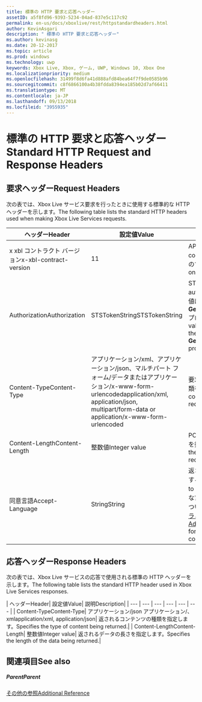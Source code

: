 ```yaml
---
title: 標準の HTTP 要求と応答ヘッダー
assetID: a5f8fd96-9393-5234-04ad-837e5c117c92
permalink: en-us/docs/xboxlive/rest/httpstandardheaders.html
author: KevinAsgari
description: " 標準の HTTP 要求と応答ヘッダー"
ms.author: kevinasg
ms.date: 20-12-2017
ms.topic: article
ms.prod: windows
ms.technology: uwp
keywords: Xbox Live, Xbox, ゲーム, UWP, Windows 10, Xbox One
ms.localizationpriority: medium
ms.openlocfilehash: 31499f8d6fa41d888afd84bea64f7f9de0585b96
ms.sourcegitcommit: c8f6866100a4b38fdda8394ea185b02d7af66411
ms.translationtype: MT
ms.contentlocale: ja-JP
ms.lasthandoff: 09/13/2018
ms.locfileid: "3955935"
---
```

# <a name="standard-http-request-and-response-headers"></a><span data-ttu-id="8bd97-104">標準の HTTP 要求と応答ヘッダー</span><span class="sxs-lookup"><span data-stu-id="8bd97-104">Standard HTTP Request and Response Headers</span></span>
 
<a id="ID4ES"></a>

 
## <a name="request-headers"></a><span data-ttu-id="8bd97-105">要求ヘッダー</span><span class="sxs-lookup"><span data-stu-id="8bd97-105">Request Headers</span></span>
 
<span data-ttu-id="8bd97-106">次の表では、Xbox Live サービス要求を行ったときに使用する標準的な HTTP ヘッダーを示します。</span><span class="sxs-lookup"><span data-stu-id="8bd97-106">The following table lists the standard HTTP headers used when making Xbox Live Services requests.</span></span>
 
| <span data-ttu-id="8bd97-107">ヘッダー</span><span class="sxs-lookup"><span data-stu-id="8bd97-107">Header</span></span>| <span data-ttu-id="8bd97-108">設定値</span><span class="sxs-lookup"><span data-stu-id="8bd97-108">Value</span></span>| <span data-ttu-id="8bd97-109">説明</span><span class="sxs-lookup"><span data-stu-id="8bd97-109">Description</span></span>| 
| --- | --- | --- | 
| <span data-ttu-id="8bd97-110">x xbl コントラクト バージョン</span><span class="sxs-lookup"><span data-stu-id="8bd97-110">x-xbl-contract-version</span></span>| <span data-ttu-id="8bd97-111">1</span><span class="sxs-lookup"><span data-stu-id="8bd97-111">1</span></span>| <span data-ttu-id="8bd97-112">API コントラクト バージョンです。</span><span class="sxs-lookup"><span data-stu-id="8bd97-112">API contract version.</span></span> <span data-ttu-id="8bd97-113">Xbox Live サービスのすべての要求に必要です。</span><span class="sxs-lookup"><span data-stu-id="8bd97-113">Required on all Xbox Live Services requests.</span></span>| 
| <span data-ttu-id="8bd97-114">Authorization</span><span class="sxs-lookup"><span data-stu-id="8bd97-114">Authorization</span></span>| <span data-ttu-id="8bd97-115">STSTokenString</span><span class="sxs-lookup"><span data-stu-id="8bd97-115">STSTokenString</span></span>| <span data-ttu-id="8bd97-116">STS 認証トークンです。</span><span class="sxs-lookup"><span data-stu-id="8bd97-116">STS authentication token.</span></span> <span data-ttu-id="8bd97-117">このヘッダーの値は、 <b>GetTokenAndSignatureResult.Token</b>プロパティから取得されます。</span><span class="sxs-lookup"><span data-stu-id="8bd97-117">The value for this header is retrieved from the <b>GetTokenAndSignatureResult.Token</b> property.</span></span> | 
| <span data-ttu-id="8bd97-118">Content-Type</span><span class="sxs-lookup"><span data-stu-id="8bd97-118">Content-Type</span></span>| <span data-ttu-id="8bd97-119">アプリケーション/xml、アプリケーション/json、マルチパート フォーム/データまたはアプリケーション/x-www-form-urlencoded</span><span class="sxs-lookup"><span data-stu-id="8bd97-119">application/xml, application/json, multipart/form-data or application/x-www-form-urlencoded</span></span>| <span data-ttu-id="8bd97-120">要求が送信されているコンテンツの種類を指定します。</span><span class="sxs-lookup"><span data-stu-id="8bd97-120">Specifies the type of content being submitted with a request.</span></span>| 
| <span data-ttu-id="8bd97-121">Content-Length</span><span class="sxs-lookup"><span data-stu-id="8bd97-121">Content-Length</span></span>| <span data-ttu-id="8bd97-122">整数値</span><span class="sxs-lookup"><span data-stu-id="8bd97-122">Integer value</span></span>| <span data-ttu-id="8bd97-123">POST 要求で送信されたデータの長さを指定します。</span><span class="sxs-lookup"><span data-stu-id="8bd97-123">Specifies the length of the data being submitted in a POST request.</span></span>| 
| <span data-ttu-id="8bd97-124">同意言語</span><span class="sxs-lookup"><span data-stu-id="8bd97-124">Accept-Language</span></span> | <span data-ttu-id="8bd97-125">String</span><span class="sxs-lookup"><span data-stu-id="8bd97-125">String</span></span>| <span data-ttu-id="8bd97-126">返される任意の文字列をローカライズする方法を指定します。</span><span class="sxs-lookup"><span data-stu-id="8bd97-126">Specifies how to localize any strings returned.</span></span> <span data-ttu-id="8bd97-127">有効な言語/ロケールの組み合わせの一覧については、<a href="http://msdn.microsoft.com/en-us/library/bb975829.aspx">高度な Xbox 360 のプログラミング</a>を参照してください。</span><span class="sxs-lookup"><span data-stu-id="8bd97-127">See <a href="http://msdn.microsoft.com/en-us/library/bb975829.aspx">Advanced Xbox 360 Programming</a> for a list of valid language/locale combinations.</span></span>| 
  
<a id="ID4E6C"></a>

 
## <a name="response-headers"></a><span data-ttu-id="8bd97-128">応答ヘッダー</span><span class="sxs-lookup"><span data-stu-id="8bd97-128">Response Headers</span></span>
 
<span data-ttu-id="8bd97-129">次の表では、Xbox Live サービスの応答で使用される標準の HTTP ヘッダーを示します。</span><span class="sxs-lookup"><span data-stu-id="8bd97-129">The following table lists the standard HTTP header used in Xbox Live Services responses.</span></span>
 
| <span data-ttu-id="8bd97-130">ヘッダー</span><span class="sxs-lookup"><span data-stu-id="8bd97-130">Header</span></span>| <span data-ttu-id="8bd97-131">設定値</span><span class="sxs-lookup"><span data-stu-id="8bd97-131">Value</span></span>| <span data-ttu-id="8bd97-132">説明</span><span class="sxs-lookup"><span data-stu-id="8bd97-132">Description</span></span>| 
| --- | --- | --- | --- | --- | --- | 
| <span data-ttu-id="8bd97-133">Content-Type</span><span class="sxs-lookup"><span data-stu-id="8bd97-133">Content-Type</span></span>| <span data-ttu-id="8bd97-134">アプリケーション/json アプリケーション/、xml</span><span class="sxs-lookup"><span data-stu-id="8bd97-134">application/xml, application/json</span></span>| <span data-ttu-id="8bd97-135">返されるコンテンツの種類を指定します。</span><span class="sxs-lookup"><span data-stu-id="8bd97-135">Specifies the type of content being returned.</span></span>| 
| <span data-ttu-id="8bd97-136">Content-Length</span><span class="sxs-lookup"><span data-stu-id="8bd97-136">Content-Length</span></span>| <span data-ttu-id="8bd97-137">整数値</span><span class="sxs-lookup"><span data-stu-id="8bd97-137">Integer value</span></span>| <span data-ttu-id="8bd97-138">返されるデータの長さを指定します。</span><span class="sxs-lookup"><span data-stu-id="8bd97-138">Specifies the length of the data being returned.</span></span>| 
  
<a id="ID4EEE"></a>

 
## <a name="see-also"></a><span data-ttu-id="8bd97-139">関連項目</span><span class="sxs-lookup"><span data-stu-id="8bd97-139">See also</span></span>
 
<a id="ID4EGE"></a>

 
##### <a name="parent"></a><span data-ttu-id="8bd97-140">Parent</span><span class="sxs-lookup"><span data-stu-id="8bd97-140">Parent</span></span>  

[<span data-ttu-id="8bd97-141">その他の参照</span><span class="sxs-lookup"><span data-stu-id="8bd97-141">Additional Reference</span></span>](atoc-xboxlivews-reference-additional.md)

   